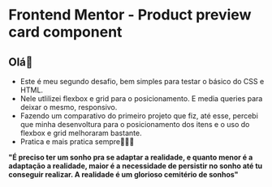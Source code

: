 # Frontend Mentor - Product preview card component

## Olá👋
 
- Este é meu segundo desafio, bem simples para testar o básico do CSS e HTML.
- Nele utlilizei flexbox e grid para o posicionamento. E media queries para deixar o mesmo, responsivo.
- Fazendo um comparativo do primeiro projeto que fiz, até esse, percebi que minha desenvoltura para o posicionamento dos itens e o uso do flexbox e grid melhoraram bastante.
- Pratica e mais pratica sempre🚀🚀🚀

**"É preciso ter um sonho pra se adaptar a realidade,
e quanto menor é a adaptação a realidade, maior é a necessidade de persistir no sonho até tu conseguir realizar.
A realidade é um glorioso cemitério de sonhos"** 
